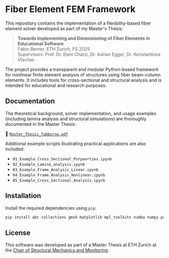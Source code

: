 # Fiber Element FEM Framework

This repository contains the implementation of a flexibility-based fiber element solver developed as part of my Master's Thesis:

> **Towards Implementing and Dimensioning of Fiber Elements in Educational Software**  
> Fabio Berner, ETH Zurich, FS 2025  
> Supervisors: Prof. Dr. Eleni Chatzi, Dr. Adrian Egger, Dr. Konstantinos Vlachas

The project provides a transparent and modular Python-based framework for nonlinear finite element analysis of structures using fiber beam-column elements. It includes tools for cross-sectional and structural analysis and is intended for educational and research purposes.

## Documentation

The theoretical background, solver implementation, and usage examples (including lamina analysis and structural simulations) are thoroughly documented in the Master Thesis:

📄 [`Master_Thesis_fabberne.pdf`](./Master_Thesis_fabberne.pdf)

Additional example scripts illustrating practical applications are also included:

- `01_Example_Cross_Sectional_Porpoerties.ipynb`
- `02_Example_Lamina_analysis.ipynb`
- `03_Example_Frame_Analysis_Linear.ipynb`
- `04_Example_Frame_Analysis_Nonlinear.ipynb`
- `05_Example_Cross_Sectional_Analysis.ipynb`

## Installation

Install the required dependencies using `pip`:

```bash
pip install abc collections gmsh matplotlib mpl_toolkits numba numpy pandas scipy tabulate tqdm
```

## License

This software was developed as part of a Master Thesis at ETH Zurich at the [Chair of Structural Mechanics and Monitoring](https://chatzi.ibk.ethz.ch/).
